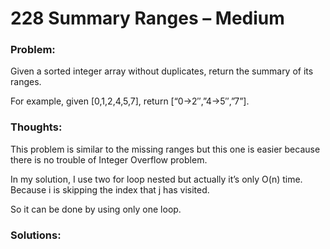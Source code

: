 # 228 Summary Ranges – Medium

### Problem:
Given a sorted integer array without duplicates, return the summary of its ranges.

For example, given [0,1,2,4,5,7], return [“0->2″,”4->5″,”7”].

### Thoughts:
This problem is similar to the missing ranges but this one is easier because there is no trouble of Integer Overflow problem.

In my solution, I use two for loop nested but actually it’s only O(n) time. Because i is skipping the index that j has visited.

So it can be done by using only one loop.

### Solutions:

```java

```